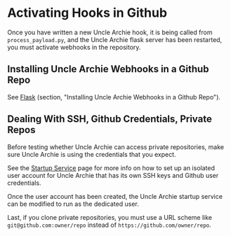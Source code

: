 # Activating Hooks in Github

Once you have written a new Uncle Archie hook, it is being called 
from `process_payload.py`, and the Uncle Archie flask server has 
been restarted, you must activate webhooks in the repository.


## Installing Uncle Archie Webhooks in a Github Repo

See [Flask](flask.md) (section, "Installing Uncle Archie
Webhooks in a Github Repo").


## Dealing With SSH, Github Credentials, Private Repos

Before testing whether Uncle Archie can access private
repositories, make sure Uncle Archie is using the
credentials that you expect.

See the [Startup Service](service.md) page for more info
on how to set up an isolated user account for Uncle Archie
that has its own SSH keys and Github user credentials.

Once the user account has been created, the Uncle Archie
startup service can be modified to run as the dedicated
user.

Last, if you clone private repositories, you must use a
URL scheme like `git@github.com:owner/repo` instead of 
`https://github.com/owner/repo`.

